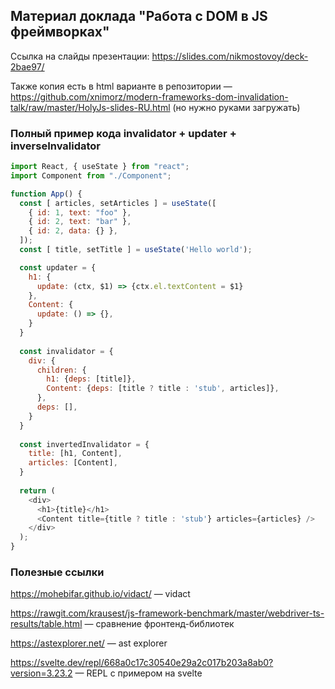 ## Материал доклада "Работа с DOM в JS фреймворках"

Ссылка на слайды презентации: https://slides.com/nikmostovoy/deck-2bae97/

Также копия есть в html варианте в репозитории — https://github.com/xnimorz/modern-frameworks-dom-invalidation-talk/raw/master/HolyJs-slides-RU.html (но нужно руками загружать)

### Полный пример кода invalidator + updater + inverseInvalidator

```js
import React, { useState } from "react";
import Component from "./Component";

function App() {
  const [ articles, setArticles ] = useState([
    { id: 1, text: "foo" },
    { id: 2, text: "bar" },
    { id: 2, data: {} },
  ]);   
  const [ title, setTitle ] = useState('Hello world');

  const updater = {
	h1: {
      update: (ctx, $1) => {ctx.el.textContent = $1}
    },
    Content: {
      update: () => {},
    }
  }
  
  const invalidator = {
    div: {
      children: {
        h1: {deps: [title]},
        Content: {deps: [title ? title : 'stub', articles]},
      },
      deps: [],
    } 
  }
  
  const invertedInvalidator = {
    title: [h1, Content],
    articles: [Content],
  }
   
  return (
    <div>
      <h1>{title}</h1>
      <Content title={title ? title : 'stub'} articles={articles} />
    </div>
  );
}
```

### Полезные ссылки

https://mohebifar.github.io/vidact/ — vidact

https://rawgit.com/krausest/js-framework-benchmark/master/webdriver-ts-results/table.html — сравнение фронтенд-библиотек

https://astexplorer.net/ — ast explorer

https://svelte.dev/repl/668a0c17c30540e29a2c017b203a8ab0?version=3.23.2 — REPL с примером на svelte